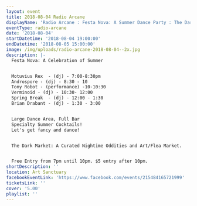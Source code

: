 ```yaml
---
layout: event
title: 2018-08-04 Radio Arcane
displayName: 'Radio Arcane : Festa Nova: A Summer Dance Party : The Dark Market'
eventType: radio-arcane
date: '2018-08-04'
startDatetime: '2018-08-04 19:00:00'
endDatetime: '2018-08-05 15:00:00'
image: /img/uploads/radio-arcane-2018-08-04--2x.jpg
description: |-
  Festa Nova: A Celebration of Summer


  Motuvius Rex  - (dj) - 7:00-8:30pm
  Androspore - (dj) - 8:30 - 10
  Tony Robot - (performance) -10-10:30
  Verminoid - (dj) - 10:30- 12:00
  Spring Break  - (dj) - 12:00 - 1:30
  Brian Drabant - (dj) - 1:30 - 3:00


  Large Dance Area, Full Bar
  Specialty Summer Cocktails!
  Let's get fancy and dance!


  The Dark Market: A Curated Nightime Oddities and Art/Flea Market.


  Free Entry from 7pm until 10pm. $5 entry after 10pm.
shortDescription: ''
location: Art Sanctuary
facebookEventLink: 'https://www.facebook.com/events/215484165721999'
ticketsLink: ''
cover: '5.00'
playlist: ''
---
```

